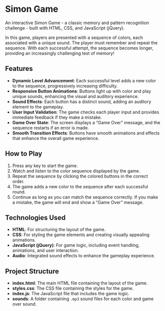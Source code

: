 # Simon Game

An interactive Simon Game - a classic memory and pattern recognition challenge - built with HTML, CSS, and JavaScript (jQuery). 

In this game, players are presented with a sequence of colors, each associated with a unique sound. The player must remember and repeat the sequence. With each successful attempt, the sequence becomes longer, providing an increasingly challenging test of memory!

## Features
- **Dynamic Level Advancement**: Each successful level adds a new color to the sequence, progressively increasing difficulty.
- **Responsive Button Animations**: Buttons light up with color and play unique sounds, enhancing the visual and auditory experience.
- **Sound Effects**: Each button has a distinct sound, adding an auditory element to the gameplay.
- **User Input Validation**: The game checks each player input and provides immediate feedback if they make a mistake.
- **Game Over State**: The screen displays a “Game Over” message, and the sequence restarts if an error is made.
- **Smooth Transition Effects**: Buttons have smooth animations and effects that enhance the overall game experience.

## How to Play
1. Press any key to start the game.
2. Watch and listen to the color sequence displayed by the game.
3. Repeat the sequence by clicking the colored buttons in the correct order.
4. The game adds a new color to the sequence after each successful round.
5. Continue as long as you can match the sequence correctly. If you make a mistake, the game will end and show a “Game Over” message.

## Technologies Used
- **HTML**: For structuring the layout of the game.
- **CSS**: For styling the game elements and creating visually appealing animations.
- **JavaScript (jQuery)**: For game logic, including event handling, animations, and user interaction.
- **Audio**: Integrated sound effects to enhance the gameplay experience.

## Project Structure
- **index.html**: The main HTML file containing the layout of the game.
- **styles.css**: The CSS file containing the styles for the game.
- **index.js**: The JavaScript file that includes the game logic.
- **sounds**: A folder containing `.mp3` sound files for each color and game over sound.
